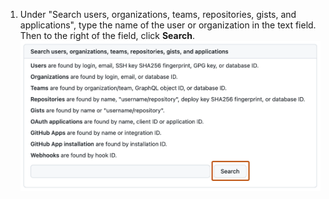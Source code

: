 1. Under "Search users, organizations, teams, repositories, gists, and applications", type the name of the user or organization in the text field. Then to the right of the field, click **Search**.
![Screenshot of the "Search" page of the "Site admin" settings. The button to search users and organizations, labeled "Search," is highlighted with an orange outline.](/assets/images/enterprise/site-admin-settings/search-for-things.png)
